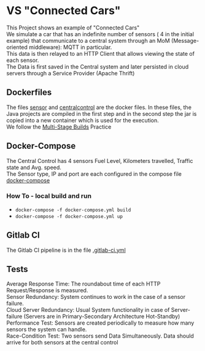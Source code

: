 # VS "Connected Cars" 
This Project shows an example of "Connected Cars"  
We simulate a car that has an indefinite number of sensors ( 4 in the initial example) that communicate to a central system through an MoM (Message-oriented middleware): MQTT in particular.  
This data is then relayed to an HTTP Client that allows viewing the state of each sensor.  
The Data is first saved in the Central system and later persisted in cloud servers through a Service Provider (Apache Thrift)  
## Dockerfiles

The files [sensor](sensor) and [centralcontrol](centralcontrol) are the docker files. In these files, the Java projects are compiled in the first step and in the second step the jar is copied into a new container which is used for the execution.  
We follow the [Multi-Stage Builds](https://docs.docker.com/develop/develop-images/multistage-build/) Practice   

## Docker-Compose

The Central Control has 4 sensors Fuel Level, Kilometers travelled, Traffic state and Avg. speed.  
The Sensor type, IP and port are each configured in the compose file [docker-compose](docker-compose)  

### How To - local build and run
- `docker-compose -f docker-compose.yml build`  
- `docker-compose -f docker-compose.yml up`  

## Gitlab CI
The Gitlab CI pipeline is in the file [.gitlab-ci.yml](.gitlab-ci.yml)  

## Tests

Average Response Time: The roundabout time of each HTTP Request/Response is measured.  
Sensor Redundancy: System continues to work in the case of a sensor failure.  
Cloud Server Redundancy: Usual System functionality in case of Server-failure (Servers are in Primary-Secondary Architecture Hot-Standby)  
Performance Test: Sensors are created periodically to measure how many sensors the system can handle.  
Race-Condition Test: Two sensors send Data Simultaneously. Data should arrive for both sensors at the central control  


